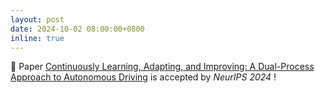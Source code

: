 ```yaml
---
layout: post
date: 2024-10-02 08:00:00+0800
inline: true
---
```


🎉 Paper <a href="http://arxiv.org/abs/2405.15324">Continuously Learning, Adapting, and Improving: A Dual-Process Approach to Autonomous Driving</a> is accepted by <i>NeurIPS 2024</i> ! <br>

